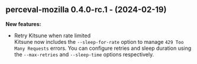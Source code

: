 ## perceval-mozilla 0.4.0-rc.1 - (2024-02-19)

**New features:**

 * Retry Kitsune when rate limited\
   Kitsune now includes the `--sleep-for-rate` option to manage `429 Too
   Many Requests` errors. You can configure retries and sleep duration
   using the `--max-retries` and `--sleep-time` options respectively.

